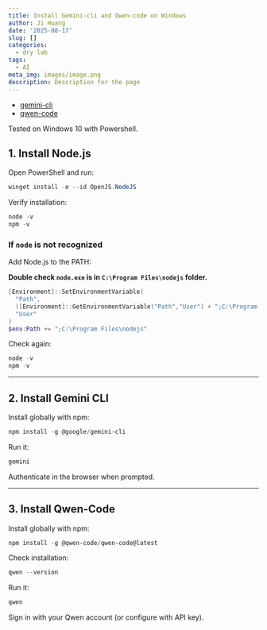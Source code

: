 ```yaml
---
title: Install Gemini-cli and Qwen-code on Windows
author: Ji Huang
date: '2025-08-17'
slug: []
categories:
  - dry lab
tags:
  - AI
meta_img: images/image.png
description: Description for the page
---
```


- [gemini-cli](https://github.com/google-gemini/gemini-cli)
- [qwen-code](https://github.com/QwenLM/qwen-code)

Tested on Windows 10 with Powershell.

## 1. Install Node.js

Open PowerShell and run:

```powershell
winget install -e --id OpenJS.NodeJS
```

Verify installation:

```powershell
node -v
npm -v
```

### If `node` is not recognized

Add Node.js to the PATH:

**Double check `node.exe` is in `C:\Program Files\nodejs` folder.**

```powershell
[Environment]::SetEnvironmentVariable(
  "Path",
  ([Environment]::GetEnvironmentVariable("Path","User") + ";C:\Program Files\nodejs"),
  "User"
)
$env:Path += ";C:\Program Files\nodejs"
```

Check again:

```powershell
node -v
npm -v
```

---

## 2. Install Gemini CLI

Install globally with npm:

```powershell
npm install -g @google/gemini-cli
```

Run it:

```powershell
gemini
```

Authenticate in the browser when prompted.

---

## 3. Install Qwen-Code

Install globally with npm:

```powershell
npm install -g @qwen-code/qwen-code@latest
```

Check installation:

```powershell
qwen --version
```

Run it:

```powershell
qwen
```

Sign in with your Qwen account (or configure with API key).



